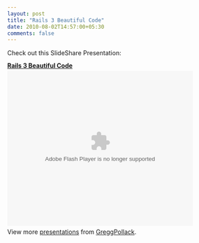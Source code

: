 ```yaml
---
layout: post
title: "Rails 3 Beautiful Code"
date: 2010-08-02T14:57:00+05:30
comments: false
---
```


<div class='post'>
Check out this SlideShare Presentation: <div style="width:425px" id="__ss_3219240"><strong style="display:block;margin:12px 0 4px"><a href="http://www.slideshare.net/GreggPollack/rails-3-beautiful-code-3219240" title="Rails 3 Beautiful Code">Rails 3 Beautiful Code</a></strong><object id="__sse3219240" width="425" height="355"><param name="movie" value="http://static.slidesharecdn.com/swf/ssplayer2.swf?doc=beautifulcodeinrails3-greggpollack-100218130149-phpapp02&stripped_title=rails-3-beautiful-code-3219240" /><param name="allowFullScreen" value="true"/><param name="allowScriptAccess" value="always"/><embed name="__sse3219240" src="http://static.slidesharecdn.com/swf/ssplayer2.swf?doc=beautifulcodeinrails3-greggpollack-100218130149-phpapp02&stripped_title=rails-3-beautiful-code-3219240" type="application/x-shockwave-flash" allowscriptaccess="always" allowfullscreen="true" width="425" height="355"></embed></object><div style="padding:5px 0 12px">View more <a href="http://www.slideshare.net/">presentations</a> from <a href="http://www.slideshare.net/GreggPollack">GreggPollack</a>.</div></div></div>
